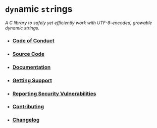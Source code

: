 # `dyn`amic `str`ings

_A C library to safely yet efficiently work with UTF-8–encoded, growable dynamic strings._

- ### [Code of Conduct](https://github.com/SFM61319/ds/blob/main/CODE_OF_CONDUCT.md)
- ### [Source Code](https://github.com/SFM61319/ds)
- ### [Documentation](https://sfm61319.github.io/ds/)
- ### [Getting Support](https://github.com/SFM61319/ds/blob/main/SUPPORT.md)
- ### [Reporting Security Vulnerabilities](https://github.com/SFM61319/ds/blob/main/SECURITY.md)
- ### [Contributing](https://github.com/SFM61319/ds/blob/main/CONTRIBUTING.md)
- ### [Changelog](https://github.com/SFM61319/ds/blob/main/CHANGELOG.md)
